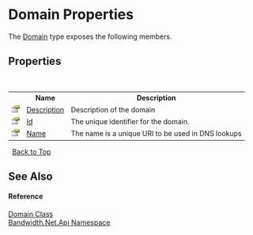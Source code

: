﻿# Domain Properties
 

The <a href ="T_Bandwidth_Net_Api_Domain.md">Domain</a> type exposes the following members.


## Properties
&nbsp;<table><tr><th></th><th>Name</th><th>Description</th></tr><tr><td>![Public property](media/pubproperty.gif "Public property")</td><td><a href ="P_Bandwidth_Net_Api_Domain_Description.md">Description</a></td><td>
Description of the domain</td></tr><tr><td>![Public property](media/pubproperty.gif "Public property")</td><td><a href ="P_Bandwidth_Net_Api_Domain_Id.md">Id</a></td><td>
The unique identifier for the domain.</td></tr><tr><td>![Public property](media/pubproperty.gif "Public property")</td><td><a href ="P_Bandwidth_Net_Api_Domain_Name.md">Name</a></td><td>
The name is a unique URI to be used in DNS lookups</td></tr></table>&nbsp;
<a href="#domain-properties">Back to Top</a>

## See Also


#### Reference
<a href ="T_Bandwidth_Net_Api_Domain.md">Domain Class</a><br /><a href ="N_Bandwidth_Net_Api.md">Bandwidth.Net.Api Namespace</a><br />